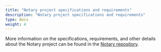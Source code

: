```yaml
---
title: "Notary project specifications and requirements"
description: "Notary project specifications and requirements"
type: docs
weight: 4
---
```


More information on the specifications, requirements, and other details about the Notary project can be found in the [Notary repository](https://github.com/notaryproject/notaryproject/tree/main).